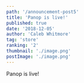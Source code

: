 ```yaml
---
path: '/announcement-post5'
title: 'Panop is live!'
published: true
date: '2018-12-05'
author: 'Caleb Whitmore'
tag: 'store'
ranking: '2'
thumbnail: './image.png'
postImage: './image.png'
---
```


Panop is live!

